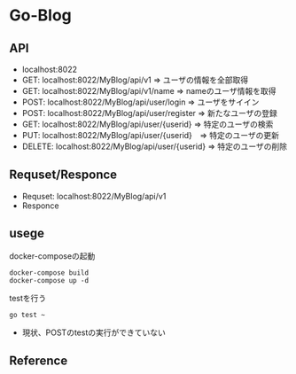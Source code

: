 # Go-Blog

## API
+ localhost:8022
+ GET: localhost:8022/MyBlog/api/v1 => ユーザの情報を全部取得
+ GET: localhost:8022/MyBlog/api/v1/name => nameのユーザ情報を取得
+ POST: localhost:8022/MyBlog/api/user/login => ユーザをサイイン
+ POST: localhost:8022/MyBlog/api/user/register => 新たなユーザの登録
+ GET: localhost:8022/MyBlog/api/user/{userid} => 特定のユーザの検索
+ PUT: localhost:8022/MyBlog/api/user/{userid}　=> 特定のユーザの更新
+ DELETE: localhost:8022/MyBlog/api/user/{userid} => 特定のユーザの削除


## Requset/Responce
+ Requset: localhost:8022/MyBlog/api/v1
+ Responce

## usege

docker-composeの起動
```
docker-compose build
docker-compose up -d
```
testを行う
```
go test ~
```
* 現状、POSTのtestの実行ができていない


## Reference